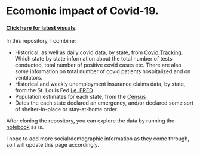 
# Ecomonic impact of Covid-19. 

#### [Click here for latest visuals](http://alqabandi.co/daml-covid/visuals.html). 

In this repository, I combine:  

* Historical, as well as daily covid data, by state, from [Covid Tracking](https://covidtracking.com/api/v1/states/daily). Which state by state information about the total number of tests conducted, total number of positive covid cases etc. There are also _some_ information on total number of covid patients hospitalized and on ventilators.   
* Historical and weekly unemployment insurance claims data, by state, from the St. Louis Fed [i.e. FRED](https://fred.stlouisfed.org/release/tables?rid=180&eid=259008)  
* Population estimates for each state, from the [Census](https://www.census.gov/data/tables/time-series/demo/popest/2010s-state-total.html#par_textimage)  
* Dates the each state declared an emergency, and/or declared some sort of shelter-in-place or stay-at-home order.  

After cloning the repository, you can explore the data by running the [notebook](https://github.com/alqabandi/daml_covid/blob/master/visuals.ipynb) as is.  

I hope to add more social/demographic information as they come through, so I will update this page accordingly.  

